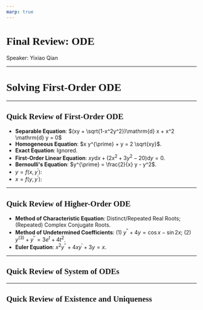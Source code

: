 ```yaml
---
marp: true
---
```

<style>
  section {
    font-family: 'LXGW Bright';
  }

  h1, h2, h3 {
    font-family: 'LXGW Bright';
  }
</style>
<style>
img[alt~="center"] {
  display: block;
  margin: 0 auto;
}
</style>
<style>
.note {
  background-color: #eef;
  padding: 10px;
  margin: 10px 0;
  text-align: left;
}
.trick {
  background-color: #fee;
  padding: 10px;
  margin: 10px 0;
  text-align: left;
}
</style>

# Final Review: ODE

Speaker: Yixiao Qian

---

# Solving First-Order ODE

---

## Quick Review of First-Order ODE

- **Separable Equation**: $(xy + \sqrt{1-x^2y^2})\mathrm{d} x + x^2 \mathrm{d} y = 0$
- **Homogeneous Equation**: $x y^{\prime} + y = 2 \sqrt{xy}$.
- **Exact Equation**: Ignored.
- **First-Order Linear Equation**: $xy \mathrm{d} x + (2x^2 + 3y^2 - 20) \mathrm{d} y = 0$.
- **Bernoulli's Equation**: $y^{\prime} = \frac{2}{x} y - y^2$.
- $y = f(x,y^{\prime})$:
- $x = f(y,y^{\prime})$:

---

## Quick Review of Higher-Order ODE

- **Method of Characteristic Equation**: Distinct/Repeated Real Roots; (Repeated) Complex Conjugate Roots.
- **Method of Undetermined Coefficients**: (1) $y^{\prime\prime} + 4y = \cos x - \sin 2x$; (2) $y^{(3)} + y^{\prime\prime} = 3e^t + 4t^2$.
- **Euler Equation**: $x^2y^{\prime\prime} + 4xy^{\prime} + 3y = x$.

---

## Quick Review of System of ODEs


---

## Quick Review of Existence and Uniqueness

